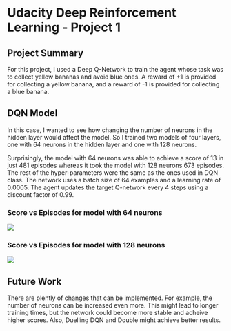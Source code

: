 # Udacity Deep Reinforcement Learning - Project 1

## Project Summary

For this project, I used a Deep Q-Network to train the agent whose task was to collect yellow bananas and avoid blue ones. A reward of +1 is provided for collecting a yellow banana, and a reward of -1 is provided for collecting a blue banana.

## DQN Model

In this case, I wanted to see how changing the number of neurons in the hidden layer would affect the model. So I trained two models of four layers, one with 64 neurons in the hidden layer and one with 128 neurons. 

Surprisingly, the model with 64 neurons was able to achieve a score of 13 in just 481 episodes whereas it took the model with 128 neurons 673 episodes. The rest of the hyper-parameters were the same as the ones used in DQN class. The network uses a batch size of 64 examples and a learning rate of 0.0005. The agent updates the target Q-network every 4 steps using a discount factor of 0.99.

### Score vs Episodes for model with 64 neurons
![]('Score_64.png')

### Score vs Episodes for model with 128 neurons
![]('Score_128.png')


## Future Work

There are plently of changes that can be implemented. For example, the number of neurons can be increased even more. This might lead to longer training times, but the network could become more stable and acheive higher scores. Also, Duelling DQN and Double might achieve better results.
